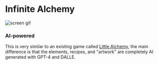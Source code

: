 # Infinite Alchemy

![screen gif](https://github.com/sshh12/llm_alchemy/assets/6625384/ab7e9a64-52c8-4aa2-9602-20a37e37158f)

### AI-powered

This is very similar to an existing game called [Little Alchemy](https://littlealchemy2.com/), the main difference is that the elements, recipes, and "artwork" are completely AI generated with GPT-4 and DALLE.
